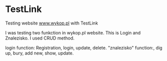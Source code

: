 # TestLink
Testing website www.wykop.pl with TestLink

I was testing two funkction in wykop.pl website. This is Login and Znalezisko. I used CRUD method. 

login function: Registration, login, update, delete.
"znalezisko" function:, dig up, bury,  add new, show, update.

